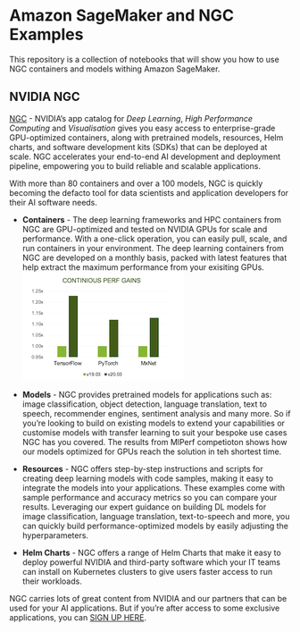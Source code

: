 # Amazon SageMaker and NGC Examples

This repository is a collection of notebooks that will show you how to use NGC containers and models withing Amazon SageMaker.

## NVIDIA NGC

[NGC](https://ngc.nvidia.com/catalog/all) - NVIDIA’s app catalog for _Deep Learning_, _High Performance Computing_ and _Visualisation_ gives you easy access to enterprise-grade GPU-optimized containers, along with pretrained models, resources, Helm charts, and software development kits (SDKs) that can be deployed at scale. NGC accelerates your end-to-end AI development and deployment pipeline, empowering you to build reliable and scalable applications. 

With more than 80 containers and over a 100 models, NGC is quickly becoming the defacto tool for data scientists and  application developers for their AI software needs.  

* **Containers** - The deep learning frameworks and HPC containers from NGC are GPU-optimized and tested on NVIDIA GPUs for scale and performance. With a one-click operation, you can easily pull, scale, and run containers in your environment. The deep learning containers from NGC are developed on a monthly basis, packed with latest features that help extract the maximum performance from your exisiting GPUs. 
![](https://github.com/w601sxs/sagemaker-ngc-examples/blob/master/Container%20Performance%20Charts.png)

* **Models** - NGC provides pretrained models for applications such as: image classification, object detection, language translation, text to speech, recommender engines, sentiment analysis and many more. So if you’re looking to build on existing models to extend your capabilities or customise models with transfer learning to suit your bespoke use cases NGC has you covered. The results from MlPerf competioton shows how our models optimized for GPUs reach the solution in teh shortest time.  

* **Resources** - NGC offers step-by-step instructions and scripts for creating deep learning models with code samples, making it easy to integrate the models into your applications. These examples come with sample performance and accuracy metrics so you can compare your results. Leveraging our expert guidance on building DL models for image classification, language translation, text-to-speech and more, you can quickly build performance-optimized models by easily adjusting the hyperparameters.
* **Helm Charts** - NGC offers a range of Helm Charts that make it easy to deploy powerful NVIDIA and third-party software which your IT teams can install on Kubernetes clusters to give users faster access to run their workloads.

NGC carries lots of great content from NVIDIA and our partners that can be used for your AI applications. But if you’re after access to some exclusive applications, you can [SIGN UP HERE](https://ngc.nvidia.com/signup). 

##
